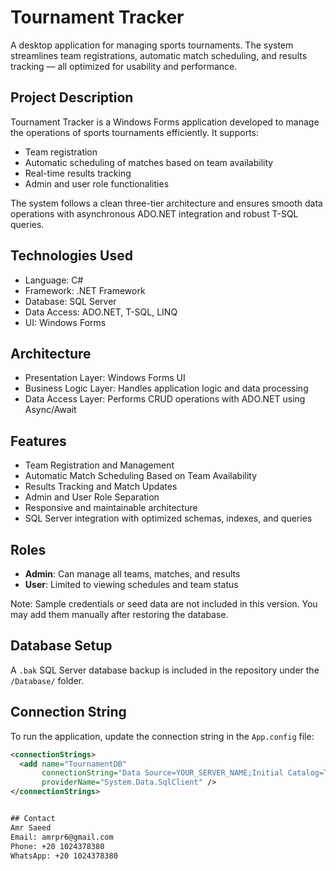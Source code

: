 # Tournament Tracker

A desktop application for managing sports tournaments. The system streamlines team registrations, automatic match scheduling, and results tracking — all optimized for usability and performance.

## Project Description

Tournament Tracker is a Windows Forms application developed to manage the operations of sports tournaments efficiently. It supports:
- Team registration
- Automatic scheduling of matches based on team availability
- Real-time results tracking
- Admin and user role functionalities

The system follows a clean three-tier architecture and ensures smooth data operations with asynchronous ADO.NET integration and robust T-SQL queries.

## Technologies Used

- Language: C#
- Framework: .NET Framework
- Database: SQL Server
- Data Access: ADO.NET, T-SQL, LINQ
- UI: Windows Forms

## Architecture

- Presentation Layer: Windows Forms UI  
- Business Logic Layer: Handles application logic and data processing  
- Data Access Layer: Performs CRUD operations with ADO.NET using Async/Await  

## Features

- Team Registration and Management  
- Automatic Match Scheduling Based on Team Availability  
- Results Tracking and Match Updates  
- Admin and User Role Separation  
- Responsive and maintainable architecture  
- SQL Server integration with optimized schemas, indexes, and queries  

## Roles

- **Admin**: Can manage all teams, matches, and results  
- **User**: Limited to viewing schedules and team status  

Note: Sample credentials or seed data are not included in this version. You may add them manually after restoring the database.

## Database Setup

A `.bak` SQL Server database backup is included in the repository under the `/Database/` folder.

## Connection String

To run the application, update the connection string in the `App.config` file:

```xml
<connectionStrings>
  <add name="TournamentDB"
       connectionString="Data Source=YOUR_SERVER_NAME;Initial Catalog=TournamentTracker;Integrated Security=True"
       providerName="System.Data.SqlClient" />
</connectionStrings>


## Contact  
Amr Saeed  
Email: amrpr6@gmail.com  
Phone: +20 1024378380 
WhatsApp: +20 1024378380
